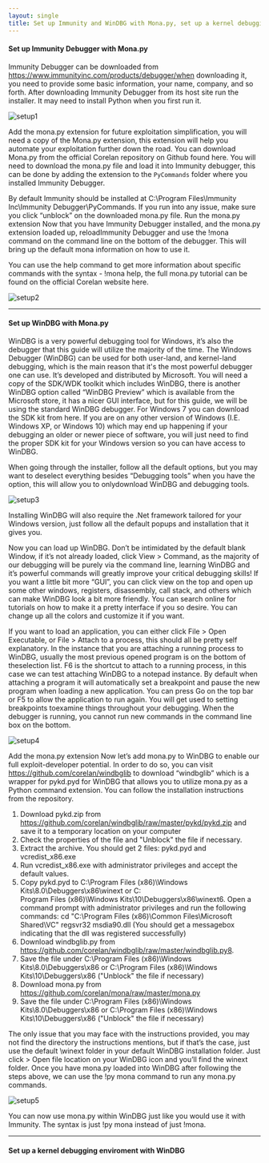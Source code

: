 ```yaml
---
layout: single
title: Set up Immunity and WinDBG with Mona.py, set up a kernel debugging environment with WinDBG
---
```


#### Set up Immunity Debugger with Mona.py

Immunity Debugger can be downloaded from https://www.immunityinc.com/products/debugger/when downloading it, you need to provide some basic information, your name, company, and so forth. After downloading Immunity Debugger from its host site run the installer. It may need to install Python when you first run it.

![setup1](setupImunWin1.png)

Add the mona.py extension for future exploitation simplification, you will need a copy of the Mona.py extension, this extension will help you automate your exploitation further down the road. You can download Mona.py from the official Corelan repository on Github found here. You will need to download the mona.py file and load it into Immunity debugger, this can be done by adding the extension to the `PyCommands` folder where you installed Immunity Debugger. 

By default Immunity should be installed at C:\Program Files\Immunity Inc\Immunity Debugger\PyCommands. If you run into any issue, make sure you click “unblock” on the downloaded mona.py file. Run the mona.py extension Now that you have Immunity Debugger installed, and the mona.py extension loaded up, reloadImmunity Debugger and use the !mona command on the command line on the bottom of the debugger. This will bring up the default mona information on how to use it. 

You can use the help command to get more information about specific commands with the syntax - !mona help<command>, the full mona.py tutorial can be found on the official Corelan website here.

![setup2](setupImunWin2.png)

----

#### Set up WinDBG with Mona.py

WinDBG is a very powerful debugging tool for Windows, it’s also the debugger that this guide
will utilize the majority of the time. The Windows Debugger (WinDBG) can be used for both
user-land, and kernel-land debugging, which is the main reason that it's the most powerful
debugger one can use. It’s developed and distributed by Microsoft. You will need a copy of the
SDK/WDK toolkit which includes WinDBG, there is another WinDBG option called “WinDBG
Preview” which is available from the Microsoft store, it has a nicer GUI interface, but for this
guide, we will be using the standard WinDBG debugger. For Windows 7 you can download the
SDK kit from here. If you are on any other version of Windows (I.E. Windows XP, or Windows
10) which may end up happening if your debugging an older or newer piece of software, you will
just need to find the proper SDK kit for your Windows version so you can have access to
WinDBG.

When going through the installer, follow all the default options, but you may want to deselect
everything besides “Debugging tools” when you have the option, this will allow you to onlydownload WinDBG and debugging tools.

![setup3](setupImunWin3.png)

Installing WinDBG will also require the .Net framework tailored for your Windows version, just
follow all the default popups and installation that it gives you.

Now you can load up WinDBG. Don’t be intimidated by the default blank Window, if it’s not
already loaded, click View > Command, as the majority of our debugging will be purely via the
command line, learning WinDBG and it’s powerful commands will greatly improve your critical
debugging skills! If you want a little bit more “GUI”, you can click view on the top and open up
some other windows, registers, disassembly, call stack, and others which can make WinDBG
look a bit more friendly. You can search online for tutorials on how to make it a pretty interface if
you so desire. You can change up all the colors and customize it if you want.

If you want to load an application, you can either click File > Open Executable, or File > Attach
to a process, this should all be pretty self explanatory. In the instance that you are attaching a
running process to WinDBG, usually the most previous opened program is on the bottom of theselection list. F6 is the shortcut to attach to a running process, in this case we can test attaching
WinDBG to a notepad instance. By default when attaching a program it will automatically set a
breakpoint and pause the new program when loading a new application. You can press Go on
the top bar or F5 to allow the application to run again. You will get used to setting breakpoints
toexamine things throughout your debugging. When the debugger is running, you cannot run new
commands in the command line box on the bottom.

![setup4](setupImunWin4.png)

Add the mona.py extension
Now let’s add mona.py to WinDBG to enable our full exploit-developer potential. In order to do
so, you can visit https://github.com/corelan/windbglib to download “windbglib” which is a
wrapper for pykd.pyd for WinDBG that allows you to utilize mona.py as a Python command
extension. You can follow the installation instructions from the repository.

1. Download pykd.zip from https://github.com/corelan/windbglib/raw/master/pykd/pykd.zip and
save it to a temporary location on your computer
2. Check the properties of the file and "Unblock" the file if necessary.
3. Extract the archive. You should get 2 files: pykd.pyd and vcredist_x86.exe
4. Run vcredist_x86.exe with administrator privileges and accept the default values.
5. Copy pykd.pyd to C:\Program Files (x86)\Windows Kits\8.0\Debuggers\x86\winext or C:\
Program Files (x86)\Windows Kits\10\Debuggers\x86\winext6. Open a command prompt with administrator privileges and run the following commands:
cd "C:\Program Files (x86)\Common Files\Microsoft Shared\VC"
regsvr32 msdia90.dll (You should get a messagebox indicating that the dll was registered
successfully)
7. Download windbglib.py from https://github.com/corelan/windbglib/raw/master/windbglib.py8.
8. Save the file under C:\Program Files (x86)\Windows Kits\8.0\Debuggers\x86 or C:\Program
Files (x86)\Windows Kits\10\Debuggers\x86 ("Unblock" the file if necessary)
9. Download mona.py from https://github.com/corelan/mona/raw/master/mona.py
10. Save the file under C:\Program Files (x86)\Windows Kits\8.0\Debuggers\x86 or C:\Program
Files (x86)\Windows Kits\10\Debuggers\x86 ("Unblock" the file if necessary)

The only issue that you may face with the instructions provided, you may not find the directory
the instructions mentions, but if that’s the case, just use the default \winext folder in your default
WinDBG installation folder. Just click > Open file location on your WinDBG icon and you’ll find
the winext folder. Once you have mona.py loaded into WinDBG after following the steps above,
we can use the !py mona command to run any mona.py commands.

![setup5](setupImunWin5.png)

You can now use mona.py within WinDBG just like you would use it with Immunity. The syntax
is just !py mona instead of just !mona.

----

#### Set up a kernel debugging enviroment with WinDBG

